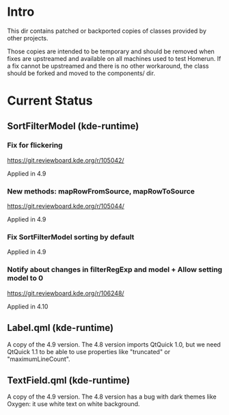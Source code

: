 # Intro

This dir contains patched or backported copies of classes provided by other
projects.

Those copies are intended to be temporary and should be removed when fixes are
upstreamed and available on all machines used to test Homerun. If a fix cannot
be upstreamed and there is no other workaround, the class should be forked and
moved to the components/ dir.

# Current Status

## SortFilterModel (kde-runtime)
### Fix for flickering
<https://git.reviewboard.kde.org/r/105042/>

Applied in 4.9

### New methods: mapRowFromSource, mapRowToSource
<https://git.reviewboard.kde.org/r/105044/>

Applied in 4.9

### Fix SortFilterModel sorting by default
Applied in 4.9

### Notify about changes in filterRegExp and model + Allow setting model to 0
<https://git.reviewboard.kde.org/r/106248/>

Applied in 4.10

## Label.qml (kde-runtime)
A copy of the 4.9 version. The 4.8 version imports QtQuick 1.0, but we need
QtQuick 1.1 to be able to use properties like "truncated" or "maximumLineCount".

## TextField.qml (kde-runtime)
A copy of the 4.9 version. The 4.8 version has a bug with dark themes like
Oxygen: it use white text on white background.
